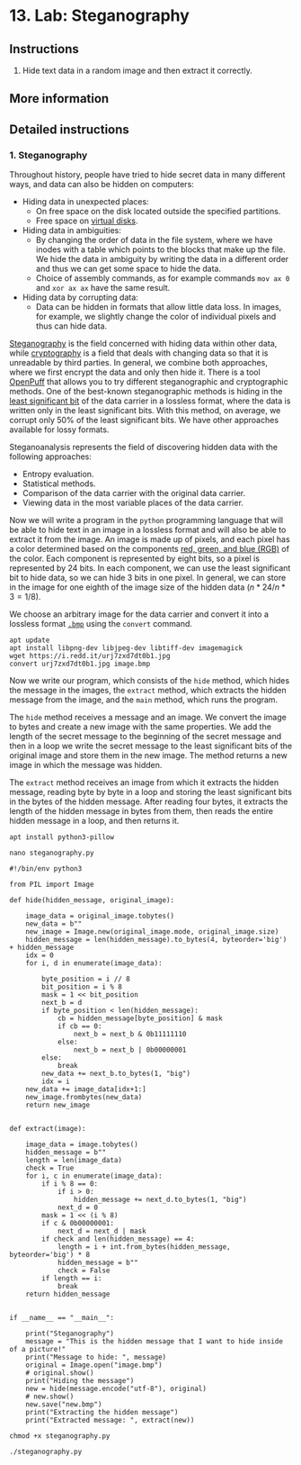 # 13. Lab: Steganography

## Instructions

1. Hide text data in a random image and then extract it correctly.

## More information

## Detailed instructions

### 1. Steganography

Throughout history, people have tried to hide secret data in many different ways, and data can also be hidden on computers:

- Hiding data in unexpected places:
     - On free space on the disk located outside the specified partitions.
     - Free space on [virtual disks](https://github.com/polz113/virtual_disk_injector).
- Hiding data in ambiguities:
     - By changing the order of data in the file system, where we have inodes with a table which points to the blocks that make up the file. We hide the data in ambiguity by writing the data in a different order and thus we can get some space to hide the data.
     - Choice of assembly commands, as for example commands `mov ax 0` and `xor ax ax` have the same result.
- Hiding data by corrupting data:
     - Data can be hidden in formats that allow little data loss. In images, for example, we slightly change the color of individual pixels and thus can hide data.

[Steganography](https://en.wikipedia.org/wiki/Steganography) is the field concerned with hiding data within other data, while [cryptography](https://en.wikipedia.org/wiki/Cryptography) is a field that deals with changing data so that it is unreadable by third parties. In general, we combine both approaches, where we first encrypt the data and only then hide it. There is a tool [OpenPuff](https://embeddedsw.net/OpenPuff_Steganography_Home.html) that allows you to try different steganographic and cryptographic methods. One of the best-known steganographic methods is hiding in the [least significant bit](https://www.boiteaklou.fr/Steganography-Least-Significant-Bit.html) of the data carrier in a lossless format, where the data is written only in the least significant bits. With this method, on average, we corrupt only 50% of the least significant bits. We have other approaches available for lossy formats.

Steganoanalysis represents the field of discovering hidden data with the following approaches:

- Entropy evaluation.
- Statistical methods.
- Comparison of the data carrier with the original data carrier.
- Viewing data in the most variable places of the data carrier.

Now we will write a program in the `python` programming language that will be able to hide text in an image in a lossless format and will also be able to extract it from the image. An image is made up of pixels, and each pixel has a color determined based on the components [red, green, and blue (RGB)](https://en.wikipedia.org/wiki/RGB_color_model) of the color. Each component is represented by eight bits, so a pixel is represented by 24 bits. In each component, we can use the least significant bit to hide data, so we can hide 3 bits in one pixel. In general, we can store in the image for one eighth of the image size of the hidden data ($n*24/n*3 = 1/8$).

We choose an arbitrary image for the data carrier and convert it into a lossless format [`.bmp`](https://en.wikipedia.org/wiki/BMP_file_format) using the `convert` command.

    apt update
    apt install libpng-dev libjpeg-dev libtiff-dev imagemagick
    wget https://i.redd.it/urj7zxd7dt0b1.jpg
    convert urj7zxd7dt0b1.jpg image.bmp

Now we write our program, which consists of the `hide` method, which hides the message in the images, the `extract` method, which extracts the hidden message from the image, and the `main` method, which runs the program.

The `hide` method receives a message and an image. We convert the image to bytes and create a new image with the same properties. We add the length of the secret message to the beginning of the secret message and then in a loop we write the secret message to the least significant bits of the original image and store them in the new image. The method returns a new image in which the message was hidden.

The `extract` method receives an image from which it extracts the hidden message, reading byte by byte in a loop and storing the least significant bits in the bytes of the hidden message. After reading four bytes, it extracts the length of the hidden message in bytes from them, then reads the entire hidden message in a loop, and then returns it.

    apt install python3-pillow

    nano steganography.py

    #!/bin/env python3

    from PIL import Image

    def hide(hidden_message, original_image):

        image_data = original_image.tobytes()
        new_data = b""
        new_image = Image.new(original_image.mode, original_image.size)
        hidden_message = len(hidden_message).to_bytes(4, byteorder='big') + hidden_message
        idx = 0
        for i, d in enumerate(image_data):

            byte_position = i // 8
            bit_position = i % 8
            mask = 1 << bit_position
            next_b = d
            if byte_position < len(hidden_message):
                cb = hidden_message[byte_position] & mask
                if cb == 0:
                    next_b = next_b & 0b11111110
                else:
                    next_b = next_b | 0b00000001
            else:
                break
            new_data += next_b.to_bytes(1, "big")
            idx = i
        new_data += image_data[idx+1:]
        new_image.frombytes(new_data)
        return new_image


    def extract(image):

        image_data = image.tobytes()
        hidden_message = b""
        length = len(image_data)
        check = True
        for i, c in enumerate(image_data):
            if i % 8 == 0:
                if i > 0:
                    hidden_message += next_d.to_bytes(1, "big")
                next_d = 0
            mask = 1 << (i % 8)
            if c & 0b00000001:
                next_d = next_d | mask
            if check and len(hidden_message) == 4:
                length = i + int.from_bytes(hidden_message, byteorder='big') * 8
                hidden_message = b""
                check = False
            if length == i:
                break
        return hidden_message


    if __name__ == "__main__":
    
        print("Steganography")
        message = "This is the hidden message that I want to hide inside of a picture!"
        print("Message to hide: ", message)
        original = Image.open("image.bmp")
        # original.show()
        print("Hiding the message")
        new = hide(message.encode("utf-8"), original)
        # new.show()
        new.save("new.bmp")
        print("Extracting the hidden message")
        print("Extracted message: ", extract(new))

    chmod +x steganography.py

    ./steganography.py